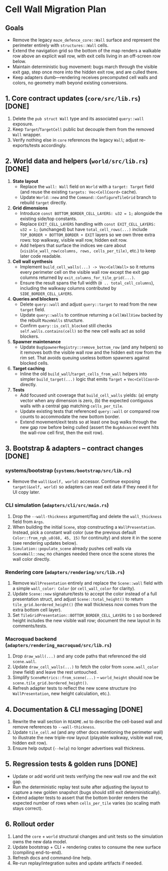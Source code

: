 # Cell Wall Migration Plan

## Goals
- Remove the legacy `maze_defence_core::Wall` surface and represent the perimeter entirely with `structures::Wall` cells.
- Extend the navigation grid so the bottom of the map renders a walkable row above an explicit wall row, with exit cells living in an off-screen row below.
- Maintain deterministic bug movement: bugs march through the visible exit gap, step once more into the hidden exit row, and are culled there.
- Keep adapters dumb—rendering receives precomputed cell walls and colors, no geometry math beyond existing conversions.

## 1. Core contract updates (`core/src/lib.rs`) [DONE]
1. Delete the `pub struct Wall` type and its associated `query::wall` exposure.
2. Keep `Target`/`TargetCell` public but decouple them from the removed `Wall` wrapper.
3. Verify nothing else in `core` references the legacy `Wall`; adjust re-exports/tests accordingly.

## 2. World data and helpers (`world/src/lib.rs`) [DONE]
1. **State layout**
   - Replace the `wall: Wall` field on `World` with a `target: Target` field (and reuse the existing `targets: Vec<CellCoord>` cache).
   - Update `World::new` and the `Command::ConfigureTileGrid` branch to rebuild `target` directly.
2. **Grid dimensions**
   - Introduce `const BOTTOM_BORDER_CELL_LAYERS: u32 = 1;` alongside the existing side/top constants.
   - Replace `EXIT_CELL_LAYERS` handling with `const EXIT_CELL_LAYERS: u32 = 1;` (unchanged) but have `total_cell_rows(...)` include `TOP_BORDER + BOTTOM_BORDER + EXIT` layers so we own three extra rows: top walkway, visible wall row, hidden exit row.
   - Add helpers that surface the indices we care about (`visible_wall_row(columns, rows, cells_per_tile)`, etc.) to keep later code readable.
3. **Cell wall synthesis**
   - Implement `build_cell_walls(...) -> Vec<CellWall>` so it returns every perimeter cell on the visible wall row except the exit gap columns returned by `exit_columns_for_tile_grid(...)`.
   - Ensure the result spans the full width (`0 .. total_cell_columns`), including the walkway columns contributed by `SIDE_BORDER_CELL_LAYERS`.
4. **Queries and blockers**
   - Delete `query::wall` and adjust `query::target` to read from the new `target` field.
   - Update `query::walls` to continue returning a `CellWallView` backed by the rebuilt `MazeWalls` structure.
   - Confirm `query::is_cell_blocked` still checks `self.walls.contains(cell)` so the new cell walls act as solid blockers.
5. **Spawner maintenance**
   - Update `BugSpawnerRegistry::remove_bottom_row` (and any helpers) so it removes both the visible wall row and the hidden exit row from the rim set. That avoids queuing useless bottom spawners against blocked cells.
6. **Target caching**
   - Inline the old `build_wall`/`target_cells_from_wall` helpers into simpler `build_target(...)` logic that emits `Target` + `Vec<CellCoord>` directly.
7. **Tests**
   - Add focused unit coverage that `build_cell_walls` yields: (a) empty vector when any dimension is zero, (b) the expected contiguous walls with a central gap matching `cells_per_tile`.
   - Update existing tests that referenced `query::wall` or compared row counts to accommodate the new bottom border.
   - Extend movement/exit tests so at least one bug walks through the new gap row before being culled (assert the `BugAdvanced` event hits the wall-row cell first, then the exit row).

## 3. Bootstrap & adapters – contract changes [DONE]
### systems/bootstrap (`systems/bootstrap/src/lib.rs`)
- Remove the `wall(&self, world)` accessor. Continue exposing `target(&self, world)` so adapters can read exit data if they need it for UI copy later.

### CLI simulation (`adapters/cli/src/main.rs`)
1. Drop the `--wall-thickness` argument/flag and delete the `wall_thickness` field from `Args`.
2. When building the initial `Scene`, stop constructing a `WallPresentation`. Instead, pick a constant wall color (use the previous default `Color::from_rgb_u8(68, 45, 15)` for continuity) and store it in the scene (see rendering updates below).
3. `Simulation::populate_scene` already pushes cell walls via `SceneWall::new`; no changes needed there once the scene stores the wall color directly.

### Rendering core (`adapters/rendering/src/lib.rs`)
1. Remove `WallPresentation` entirely and replace the `Scene::wall` field with a simple `wall_color: Color` (or `cell_wall_color` for clarity).
2. Update `Scene::new` signature/tests to accept the color instead of a full presentation struct, and adjust `Scene::total_height()` to return `tile_grid.bordered_height()` (the wall thickness now comes from the extra bottom cell layer).
3. Set `TileGridPresentation::BOTTOM_BORDER_CELL_LAYERS` to `1` so bordered height includes the new visible wall row; document the new layout in its comments/tests.

### Macroquad backend (`adapters/rendering_macroquad/src/lib.rs`)
1. Drop `draw_wall(...)` and any code paths that referenced the old `scene.wall`.
2. Update `draw_cell_walls(...)` to fetch the color from `scene.wall_color` (new field) and leave the rest untouched.
3. Simplify `SceneMetrics::from_scene(...)` – `world_height` should now be `scene.tile_grid.bordered_height()`.
4. Refresh adapter tests to reflect the new scene structure (no `WallPresentation`, new height calculation, etc.).

## 4. Documentation & CLI messaging [DONE]
1. Rewrite the wall section in `README.md` to describe the cell-based wall and remove references to `--wall-thickness`.
2. Update `tile_cell.md` (and any other docs mentioning the perimeter wall) to illustrate the new triple-row layout (playable walkway, visible wall row, hidden exit row).
3. Ensure help output (`--help`) no longer advertises wall thickness.

## 5. Regression tests & golden runs [DONE]
- Update or add world unit tests verifying the new wall row and the exit gap.
- Run the deterministic replay test suite after adjusting the layout to capture a new golden snapshot (bugs should still exit deterministically).
- Extend adapter tests to assert that the bottom border renders the expected number of rows when `cells_per_tile` varies (so scaling math stays correct).

## 6. Rollout order
1. Land the `core` + `world` structural changes and unit tests so the simulation owns the new data model.
2. Update bootstrap + CLI + rendering crates to consume the new surface (compiling end-to-end).
3. Refresh docs and command-line help.
4. Re-run replay/integration suites and update artifacts if needed.
